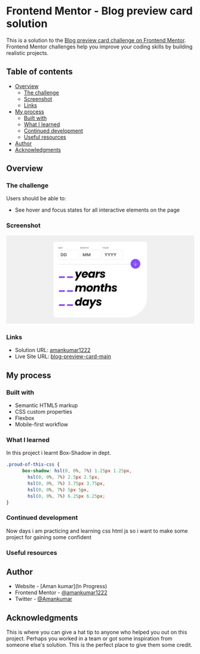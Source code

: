 # Frontend Mentor - Blog preview card solution

This is a solution to the [Blog preview card challenge on Frontend Mentor](https://www.frontendmentor.io/challenges/blog-preview-card-ckPaj01IcS). Frontend Mentor challenges help you improve your coding skills by building realistic projects. 

## Table of contents

- [Overview](#overview)
  - [The challenge](#the-challenge)
  - [Screenshot](#screenshot)
  - [Links](#links)
- [My process](#my-process)
  - [Built with](#built-with)
  - [What I learned](#what-i-learned)
  - [Continued development](#continued-development)
  - [Useful resources](#useful-resources)
- [Author](#author)
- [Acknowledgments](#acknowledgments)


## Overview

### The challenge

Users should be able to:

- See hover and focus states for all interactive elements on the page

### Screenshot

![](./screenshot.png)



### Links

- Solution URL: [amankumar1222](https://github.com/amankumar1222/blog-preview-card-main)
- Live Site URL: [blog-preview-card-main](https://blog-preview-card-main.netlify.app/)

## My process


### Built with

- Semantic HTML5 markup
- CSS custom properties
- Flexbox
- Mobile-first workflow



### What I learned

In this project i learnt Box-Shadow in dept.




```css
.proud-of-this-css {
      box-shadow: hsl(0, 0%, 7%) 1.25px 1.25px,
        hsl(0, 0%, 7%) 2.5px 2.5px,
        hsl(0, 0%, 7%) 3.75px 3.75px,
        hsl(0, 0%, 7%) 5px 5px,
        hsl(0, 0%, 7%) 6.25px 6.25px;
}
```





### Continued development

Now days i am practicing and learning css html js so i want to make some project for gaining some confident 


### Useful resources



## Author

- Website - [Aman kumar](In Progress)
- Frontend Mentor - [@amankumar1222](https://www.frontendmentor.io/profile/amankumar1222)
- Twitter - [@Amankumar](...)


## Acknowledgments

This is where you can give a hat tip to anyone who helped you out on this project. Perhaps you worked in a team or got some inspiration from someone else's solution. This is the perfect place to give them some credit.


